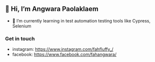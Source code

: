 ## 👋 Hi, I’m Angwara Paolaklaem
- 🌱 I’m currently learning in test automation testing tools like Cypress, Selenium
### Get in touch
- instagram: https://www.instagram.com/fahfluffy_/
- facebook: https://www.facebook.com/fahangwara/


<!---
Fahangwara/Fahangwara is a ✨ special ✨ repository because its `README.md` (this file) appears on your GitHub profile.
You can click the Preview link to take a look at your changes.
--->
